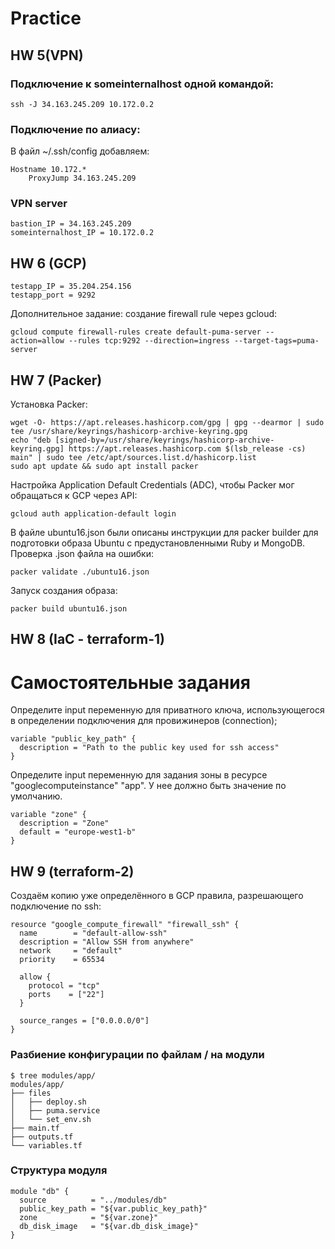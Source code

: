 # Practice
## HW 5(VPN)
### Подключение к someinternalhost одной командой:
```
ssh -J 34.163.245.209 10.172.0.2
```
### Подключение по алиасу:
В файл ~/.ssh/config добавляем:
```
Hostname 10.172.*
	ProxyJump 34.163.245.209
```

### VPN server
```
bastion_IP = 34.163.245.209
someinternalhost_IP = 10.172.0.2
```
## HW 6 (GCP)
```
testapp_IP = 35.204.254.156
testapp_port = 9292
```
Дополнительное задание: создание firewall rule через gcloud:
```
gcloud compute firewall-rules create default-puma-server --action=allow --rules tcp:9292 --direction=ingress --target-tags=puma-server
```
## HW 7 (Packer)
Установка Packer:
``` 
wget -O- https://apt.releases.hashicorp.com/gpg | gpg --dearmor | sudo tee /usr/share/keyrings/hashicorp-archive-keyring.gpg
echo "deb [signed-by=/usr/share/keyrings/hashicorp-archive-keyring.gpg] https://apt.releases.hashicorp.com $(lsb_release -cs) main" | sudo tee /etc/apt/sources.list.d/hashicorp.list
sudo apt update && sudo apt install packer
```
Настройка Application Default Credentials (ADC), чтобы Packer мог обращаться к GCP через API:
```
gcloud auth application-default login
```
В файле ubuntu16.json были описаны инструкции для packer builder для подготовки образа Ubuntu с предустановленными Ruby и MongoDB.
Проверка .json файла на ошибки:
```
packer validate ./ubuntu16.json
```
Запуск создания образа:
```
packer build ubuntu16.json
```

## HW 8 (IaC - terraform-1)
# Самостоятельные задания
Определите input переменную для приватного ключа, использующегося в определении подключения для провижинеров (connection);
```
variable "public_key_path" {
  description = "Path to the public key used for ssh access"
}
```
Определите input переменную для задания зоны в ресурсе "googlecomputeinstance" "app". У нее должно быть значение по умолчанию.

```
variable "zone" {
  description = "Zone"
  default = "europe-west1-b"
}
```

## HW 9 (terraform-2)
Создаём копию уже определённого в GCP правила, разрешающего подключение по ssh:
```
resource "google_compute_firewall" "firewall_ssh" {
  name        = "default-allow-ssh"
  description = "Allow SSH from anywhere"
  network     = "default"
  priority    = 65534

  allow {
    protocol = "tcp"
    ports    = ["22"]
  }

  source_ranges = ["0.0.0.0/0"]
}
```
### Разбиение конфигурации по файлам / на модули
```
$ tree modules/app/
modules/app/
├── files
│   ├── deploy.sh
│   ├── puma.service
│   └── set_env.sh
├── main.tf
├── outputs.tf
└── variables.tf
```
### Структура модуля
```
module "db" {
  source          = "../modules/db"
  public_key_path = "${var.public_key_path}"
  zone            = "${var.zone}"
  db_disk_image   = "${var.db_disk_image}"
}
```

